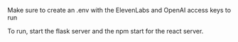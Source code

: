 Make sure to create an .env with the ElevenLabs and OpenAI access keys to run

To run, start the flask server and the npm start for the react server. 

